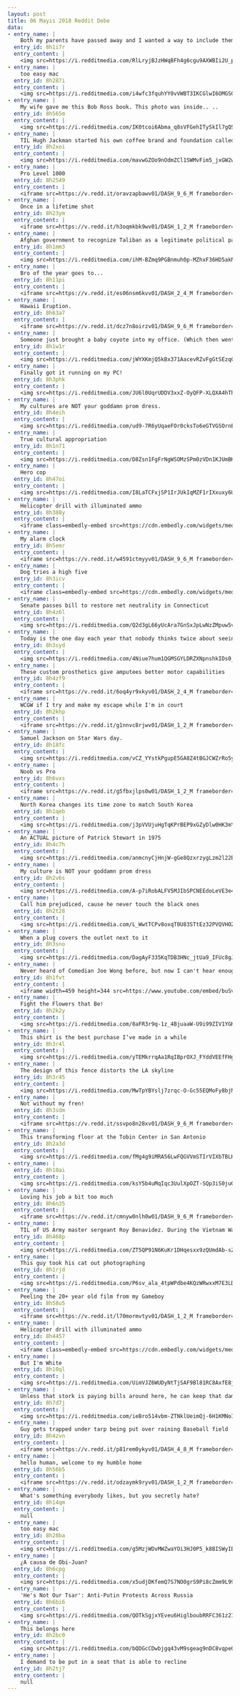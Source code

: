 ```yaml
---
layout: post
title: 06 Mayıs 2018 Reddit Debe
data:
- entry_name: |
    Both my parents have passed away and I wanted a way to include them at my commencement ceremony for my Bachelor’s Degree tomorrow. I uploaded cards they had each written and used my Cricut machine to put their writing on my graduation cap.
  entry_id: 8h1i7r
  entry_content: |
    <img src=https://i.redditmedia.com/RlLryjBJzHWqBFh4g6cgu9AXWBIi2U_pef8Xms8O8x8.jpg?s=93ceb2869176385abf4c06ce2de1de29 frameborder=0>
- entry_name: |
    too easy mac
  entry_id: 8h287i
  entry_content: |
    <img src=https://i.redditmedia.com/i4wfc3fquhYY0vVWBT3IKCGlwI6OMGS0KijMfDEWfoY.png?s=bcd8ad6ad5b30b5ec8eff49a9cb061eb frameborder=0>
- entry_name: |
    My wife gave me this Bob Ross book. This photo was inside.. ..
  entry_id: 8h565m
  entry_content: |
    <img src=https://i.redditmedia.com/IK0tcoi6Abma_q8sVFGehITySkIl7gQSgMLhAoVX-p8.jpg?s=5376bc999a5ba4ba82fac7bbf9dd27a1 frameborder=0>
- entry_name: |
    TIL Hugh Jackman started his own coffee brand and foundation called Laughing Man after meeting a struggling coffee farmer in Ethiopia. His goal was to provide a marketplace for farmers in developing countries to sell their goods for a fair price. Jackman donates 100% of profits.
  entry_id: 8h2xoi
  entry_content: |
    <img src=https://i.redditmedia.com/mavwGZOo9nOdmZCl1SWMvFim5_jxGW2wq7pceEww6EE.jpg?s=2993713c4759350a09a11f42dedcaab9 frameborder=0>
- entry_name: |
    Pro Level 1000
  entry_id: 8h2549
  entry_content: |
    <iframe src=https://v.redd.it/oravzapbawv01/DASH_9_6_M frameborder=0></iframe>
- entry_name: |
    Once in a lifetime shot
  entry_id: 8h23ym
  entry_content: |
    <iframe src=https://v.redd.it/h3oqmkbk9wv01/DASH_1_2_M frameborder=0></iframe>
- entry_name: |
    Afghan government to recognize Taliban as a legitimate political party. So here's a photo of me wasting my time.
  entry_id: 8h1mm3
  entry_content: |
    <img src=https://i.redditmedia.com/ihM-BZmq9PGBnmuh0p-MZhxF36HD5akNiula3qWqLsM.png?s=e2533756412f5624fb9cc2b1a17dd2ee frameborder=0>
- entry_name: |
    Bro of the year goes to...
  entry_id: 8h11pi
  entry_content: |
    <iframe src=https://v.redd.it/es06nsm6kvv01/DASH_2_4_M frameborder=0></iframe>
- entry_name: |
    Hawaii Eruption.
  entry_id: 8h63a7
  entry_content: |
    <iframe src=https://v.redd.it/dcz7n8oirzv01/DASH_9_6_M frameborder=0></iframe>
- entry_name: |
    Someone just brought a baby coyote into my office. (Which then went to the wildlife rescue center)
  entry_id: 8h1w1r
  entry_content: |
    <img src=https://i.redditmedia.com/jWYXKmjQ5kBx371AacevRZvFgGtSEzqCJgIyWVDf6dQ.jpg?s=78be14f4bd09436098cbcd48d6e35f83 frameborder=0>
- entry_name: |
    Finally got it running on my PC!
  entry_id: 8h3phk
  entry_content: |
    <img src=https://i.redditmedia.com/JU6l0UqrUDDV3xxZ-OyQFP-XLQXA4hTh_G3mGw5Sqds.png?s=35ceb7ebff9f284bc53a8b9546ca390d frameborder=0>
- entry_name: |
    My cultures are NOT your goddamn prom dress.
  entry_id: 8h4eih
  entry_content: |
    <img src=https://i.redditmedia.com/ud9-7R6yUqaeFOr0cksTo6eGTVGSOrnE3jtsxp4nQIM.jpg?s=6858ee315ff3cd45e1bf45610f067e7c frameborder=0>
- entry_name: |
    True cultural appropriation
  entry_id: 8h1n71
  entry_content: |
    <img src=https://i.redditmedia.com/D8Zsn1FgFrNgWSOMzSPm0zVDn1KJUmBKTPmZr-Dqcyc.jpg?s=92bbe0c8fcf14415f3d7bfa2743fed5a frameborder=0>
- entry_name: |
    Hero cop
  entry_id: 8h47oi
  entry_content: |
    <img src=https://i.redditmedia.com/I8LaTCFxjSP1IrJUkIqMZF1rIXxuxy6UPY6D3Gzvoyg.jpg?s=dfb6f71e6b569a233c9f148a72d07d90 frameborder=0>
- entry_name: |
    Helicopter drill with illuminated ammo
  entry_id: 8h388y
  entry_content: |
    <iframe class=embedly-embed src=https://cdn.embedly.com/widgets/media.html?src=https%3A%2F%2Fgfycat.com%2Fifr%2FVictoriousMaleIvorygull&url=https%3A%2F%2Fgfycat.com%2FVictoriousMaleIvorygull&image=https%3A%2F%2Fthumbs.gfycat.com%2FVictoriousMaleIvorygull-size_restricted.gif&key=522baf40bd3911e08d854040d3dc5c07&type=text%2Fhtml&schema=gfycat width=480 height=480 scrolling=no frameborder=0 allowfullscreen></iframe>
- entry_name: |
    My alarm clock
  entry_id: 8h5emr
  entry_content: |
    <iframe src=https://v.redd.it/w4591ctmyyv01/DASH_9_6_M frameborder=0></iframe>
- entry_name: |
    Dog tries a high five
  entry_id: 8h3icv
  entry_content: |
    <iframe class=embedly-embed src=https://cdn.embedly.com/widgets/media.html?src=https%3A%2F%2Fgfycat.com%2Fifr%2FAccomplishedImaginativeAcornwoodpecker&url=https%3A%2F%2Fgfycat.com%2FAccomplishedImaginativeAcornwoodpecker&image=https%3A%2F%2Fthumbs.gfycat.com%2FAccomplishedImaginativeAcornwoodpecker-size_restricted.gif&key=2aa3c4d5f3de4f5b9120b660ad850dc9&type=text%2Fhtml&schema=gfycat width=600 height=1067 scrolling=no frameborder=0 allowfullscreen></iframe>
- entry_name: |
    Senate passes bill to restore net neutrality in Connecticut
  entry_id: 8h4z6l
  entry_content: |
    <img src=https://i.redditmedia.com/Q2d3gL66yUcAra7GnSxJpLwNzZMpuw5v-Q1jSyUp0ho.jpg?s=13b4ff31ed67c30c467e81d948a2cad2 frameborder=0>
- entry_name: |
    Today is the one day each year that nobody thinks twice about seeing a guy with a bionic arm. May 4th is my favorite.
  entry_id: 8h3syd
  entry_content: |
    <img src=https://i.redditmedia.com/4Niue7hum1QGMSGYLDRZXNpnshkIDs0_fXbCPZ-xw10.jpg?s=832683db6bf2bbf068a13d7c4f171f16 frameborder=0>
- entry_name: |
    These custom prosthetics give amputees better motor capabilities
  entry_id: 8h4zf9
  entry_content: |
    <iframe src=https://v.redd.it/6oq4yr9xkyv01/DASH_2_4_M frameborder=0></iframe>
- entry_name: |
    WCGW if I try and make my escape while I'm in court
  entry_id: 8h2khp
  entry_content: |
    <iframe src=https://v.redd.it/g1nnvc8rjwv01/DASH_1_2_M frameborder=0></iframe>
- entry_name: |
    Samuel Jackson on Star Wars day.
  entry_id: 8h18fc
  entry_content: |
    <img src=https://i.redditmedia.com/vCZ_YYstkPgupE5GA8Z4tBGJCWZrRo5yh3GipoEh4Wc.png?s=8c308cc8b448c80b70fda1993cede0d0 frameborder=0>
- entry_name: |
    Noob vs Pro
  entry_id: 8h6vxs
  entry_content: |
    <iframe src=https://v.redd.it/g5fbxjlps0w01/DASH_1_2_M frameborder=0></iframe>
- entry_name: |
    North Korea changes its time zone to match South Korea
  entry_id: 8h1qeb
  entry_content: |
    <img src=https://i.redditmedia.com/j3pVVUjuHgTqKPrBEP9xGZyDlw0HK3mYNDiH3oo6ii8.jpg?s=dd2e151c7c79206e6a312d093a9750df frameborder=0>
- entry_name: |
    An ACTUAL picture of Patrick Stewart in 1975
  entry_id: 8h4c7h
  entry_content: |
    <img src=https://i.redditmedia.com/anmcnyCjHnjW-gGe8QzxrzygLzm2l22BVKj0ydOSNgE.jpg?s=bec8b218f210baa5f0e56cac8398df6a frameborder=0>
- entry_name: |
    My culture is NOT your goddamn prom dress
  entry_id: 8h2v6s
  entry_content: |
    <img src=https://i.redditmedia.com/A-p7iRobALFV5MJIbSPCNEEdoLeVE3e4bpg9K_4IWqY.jpg?s=269bd91d7d1aa608272f7b65a97650da frameborder=0>
- entry_name: |
    Call him prejudiced, cause he never touch the black ones
  entry_id: 8h2t28
  entry_content: |
    <img src=https://i.redditmedia.com/L_WwtTCPv8oxqT0U83STtEz32PVQVHOZlMtVDduu8_o.jpg?s=7cf8c139138f554cadc6b28ce6fb1c9b frameborder=0>
- entry_name: |
    When a plug covers the outlet next to it
  entry_id: 8h3sno
  entry_content: |
    <img src=https://i.redditmedia.com/DagAyF335KqTDB3HNc_jtUa9_IFUc8gJWAZUdYUYE08.jpg?s=ad830d3749ecd1a407f5bd0f0faff69c frameborder=0>
- entry_name: |
    Never heard of Comedian Joe Wong before, but now I can't hear enough
  entry_id: 8h1fvt
  entry_content: |
    <iframe width=459 height=344 src=https://www.youtube.com/embed/buSv1jjAels?feature=oembed&enablejsapi=1 frameborder=0 allow=autoplay; encrypted-media allowfullscreen></iframe>
- entry_name: |
    Fight the Flowers that Be!
  entry_id: 8h2k2y
  entry_content: |
    <img src=https://i.redditmedia.com/8aFR3r9q-1z_4BjuaaW-U9i99ZIV1YGKtysvCXiDjtU.png?s=e01a9688a9d451b82f539451ddfef88b frameborder=0>
- entry_name: |
    This shirt is the best purchase I’ve made in a while
  entry_id: 8h3r4l
  entry_content: |
    <img src=https://i.redditmedia.com/yTEMkrrqAa1RqIBprOXJ_FYddVEEfFHggQAAH-W8SNU.jpg?s=977d215077c769c52bb1d0d6cb6190a5 frameborder=0>
- entry_name: |
    The design of this fence distorts the LA skyline
  entry_id: 8h3r45
  entry_content: |
    <img src=https://i.redditmedia.com/MwTpYBYslj7zrqc-O-Gc55EQMoFy8bjM3PpaNaceiig.jpg?s=bb639f07c16030e0babe8f63dddc3dcf frameborder=0>
- entry_name: |
    Not without my fren!
  entry_id: 8h3sdm
  entry_content: |
    <iframe src=https://v.redd.it/ssvpo8n28xv01/DASH_9_6_M frameborder=0></iframe>
- entry_name: |
    This transforming floor at the Tobin Center in San Antonio
  entry_id: 8h2a3d
  entry_content: |
    <img src=https://i.redditmedia.com/fMg4g9iMRA56LwFQGVVmSTIrVIXbTBLKHzuGM7CTKZE.gif?fm=jpg&s=014cc61758a2f0564db58dd4ed46eef0 frameborder=0>
- entry_name: |
  entry_id: 8h10ai
  entry_content: |
    <img src=https://i.redditmedia.com/ksY5b4uMqIqc3UulXpOZT-SQp3iS0juGvnsjr2uVr_c.jpg?s=19960749df88247f1d0729cb8e38d85d frameborder=0>
- entry_name: |
    Loving his job a bit too much
  entry_id: 8h6n35
  entry_content: |
    <iframe src=https://v.redd.it/cmnyw0nlh0w01/DASH_9_6_M frameborder=0></iframe>
- entry_name: |
    TIL of US Army master sergeant Roy Benavidez. During the Vietnam War, he fought 1000 NVA soldiers for 6 hours with only a knife while saving the lives of his comrades. He was so badly injured he was presumed dead and when a doctor was about to zip his body bag, he spat in the doctor's face.
  entry_id: 8h468p
  entry_content: |
    <img src=https://i.redditmedia.com/ZT5QP91N6KuKr1DHqesxx9zQUmdAb-sZTnJnKUU7FrA.jpg?s=b1d656b2c81ad1af7295360eb4f4d68d frameborder=0>
- entry_name: |
    This guy took his cat out photographing
  entry_id: 8h1rjd
  entry_content: |
    <img src=https://i.redditmedia.com/P6sv_ala_4tpWPdbe4KQzWRwxxM7E3LDFagR5twjWYI.jpg?s=bc7bd3e60d693f3f49eeb847caf7d882 frameborder=0>
- entry_name: |
    Peeling the 20+ year old film from my Gameboy
  entry_id: 8h58u5
  entry_content: |
    <iframe src=https://v.redd.it/l70mormvtyv01/DASH_1_2_M frameborder=0></iframe>
- entry_name: |
    Helicopter drill with illuminated ammo
  entry_id: 8h4457
  entry_content: |
    <iframe class=embedly-embed src=https://cdn.embedly.com/widgets/media.html?src=https%3A%2F%2Fgfycat.com%2Fifr%2FVictoriousMaleIvorygull&url=https%3A%2F%2Fgfycat.com%2FVictoriousMaleIvorygull&image=https%3A%2F%2Fthumbs.gfycat.com%2FVictoriousMaleIvorygull-size_restricted.gif&key=522baf40bd3911e08d854040d3dc5c07&type=text%2Fhtml&schema=gfycat width=480 height=480 scrolling=no frameborder=0 allowfullscreen></iframe>
- entry_name: |
    But I'm White
  entry_id: 8h10ql
  entry_content: |
    <img src=https://i.redditmedia.com/UimVJZ6WUDyNtTjSAF9Bl81RC8AxfE8jmDCfI2WGjaI.png?s=dffcb81e480b7dc9a8a13f810920f309 frameborder=0>
- entry_name: |
    Unless that stork is paying bills around here, he can keep that damn baby
  entry_id: 8h7d7j
  entry_content: |
    <img src=https://i.redditmedia.com/ieBro514vbm-ZTNklUeimQj-6H1KMNoIH3awUEGH72E.jpg?s=d5d2ab685155ab6a352dcad244de42f0 frameborder=0>
- entry_name: |
    Guy gets trapped under tarp being put over raining Baseball field
  entry_id: 8h4zvn
  entry_content: |
    <iframe src=https://v.redd.it/p81rem0ykyv01/DASH_4_8_M frameborder=0></iframe>
- entry_name: |
    hello human, welcome to my humble home
  entry_id: 8h56b5
  entry_content: |
    <iframe src=https://v.redd.it/odzaymk9ryv01/DASH_1_2_M frameborder=0></iframe>
- entry_name: |
    What's something everybody likes, but you secretly hate?
  entry_id: 8h14qm
  entry_content: |
    null
- entry_name: |
    too easy mac
  entry_id: 8h28ba
  entry_content: |
    <img src=https://i.redditmedia.com/g5MzjWDvMWZwaYOi3HJ0P5_k8BISWyIBKouC3j5YBT0.png?s=1e6c3de10e2dbba46e2e85355a875d93 frameborder=0>
- entry_name: |
    ¿A causa de Obi-Juan?
  entry_id: 8h6cpg
  entry_content: |
    <img src=https://i.redditmedia.com/x5udjDKfemQ7S7NO0grS9Pi8cZmm9L99vpMjR34ieZ8.png?s=77c5a65731e84836bc8cf76798c7ef35 frameborder=0>
- entry_name: |
    'He's Not Our Tsar': Anti-Putin Protests Across Russia
  entry_id: 8h6bi6
  entry_content: |
    <img src=https://i.redditmedia.com/QOTkSgjxYEveu6HiglboubRRFC361z2IhtWUEfkRtec.jpg?s=9dcbde7ab3519e3f5b91aac511582183 frameborder=0>
- entry_name: |
    This belongs here
  entry_id: 8h2bc0
  entry_content: |
    <img src=https://i.redditmedia.com/bQDGcCDwbjgq43vM9sgeag9nDC8vqpe083jsqDA7Wcw.jpg?s=ecc5c8ded6fed4ed4bd05bebb6ef687b frameborder=0>
- entry_name: |
    I demand to be put in a seat that is able to recline
  entry_id: 8h2tj7
  entry_content: |
    null
---
```

